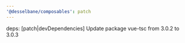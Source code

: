 ```yaml
---
'@desselbane/composables': patch
---
```


deps: [patch|devDependencies] Update package vue-tsc from 3.0.2 to 3.0.3
